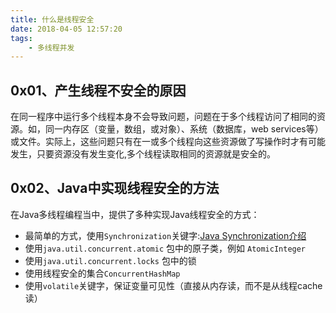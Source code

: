 ```yaml
---
title: 什么是线程安全
date: 2018-04-05 12:57:20
tags:
	- 多线程并发
---
```


## 0x01、产生线程不安全的原因

在同一程序中运行多个线程本身不会导致问题，问题在于多个线程访问了相同的资源。如，同一内存区（变量，数组，或对象）、系统（数据库，web services等）或文件。实际上，这些问题只有在一或多个线程向这些资源做了写操作时才有可能发生，只要资源没有发生变化,多个线程读取相同的资源就是安全的。

<!--more-->

## 0x02、Java中实现线程安全的方法

在Java多线程编程当中，提供了多种实现Java线程安全的方式：

- 最简单的方式，使用`Synchronization`关键字:[Java Synchronization介绍](http://blog.csdn.net/suifeng3051/article/details/48711405)
- 使用`java.util.concurrent.atomic` 包中的原子类，例如 `AtomicInteger`
- 使用`java.util.concurrent.locks` 包中的锁
- 使用线程安全的集合`ConcurrentHashMap`
- 使用`volatile`关键字，保证变量可见性（直接从内存读，而不是从线程cache读）